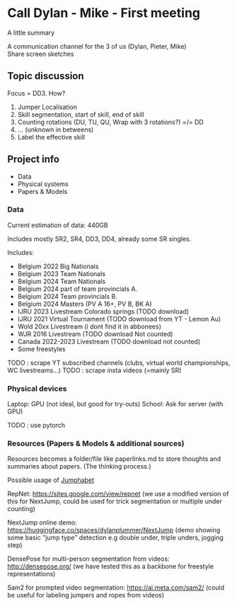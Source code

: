 # Call Dylan - Mike - First meeting

A little summary

A communication channel for the 3 of us (Dylan, Pieter, Mike) \
Share screen sketches

## Topic discussion

Focus = DD3. How?

1) Jumper Localisation
2) Skill segmentation, start of skill, end of skill
3) Counting rotations (DU, TU, QU, Wrap with 3 rotations?) =/= DD
4) ... (unknown in betweens)
5) Label the effective skill

## Project info

- Data
- Physical systems
- Papers & Models

### Data

Current estimation of data: 440GB

Includes mostly SR2, SR4, DD3, DD4, already some SR singles.

Includes:

- Belgium 2022 Big Nationals
- Belgium 2023 Team Nationals
- Belgium 2024 Team Nationals
- Belgium 2024 part of team provincials A.
- Belgium 2024 Team provincials B.
- Belgium 2024 Masters (PV A 16+, PV B, BK A)
- IJRU 2023 Livestream Colorado springs (TODO download)
- IJRU 2021 Virtual Tournament (TODO download from YT - Lemon Au)
- Wold 20xx Livestream (i dont find it in abbonees)
- WJR 2016 Livestream (TODO download Not counted)
- Canada 2022-2023 Livestream (TODO download not counted)
- Some freestyles

TODO : scrape YT subscribed channels (clubs, virtual world championships, WC livestreams...)
TODO : scrape insta videos (=mainly SR)

### Physical devices

Laptop: GPU (not ideal, but good for try-outs)
School: Ask for server (with GPU)

TODO : use pytorch

### Resources (Papers & Models & additional sources)

Resources becomes a folder/file like paperlinks.md to store thoughts and summaries about papers. (The thinking process.)

Possible usage of [Jumphabet](https://www.natekg.com/wp-content/uploads/2020/07/Jumphabet-File.pdf)

RepNet: https://sites.google.com/view/repnet (we use a modified version of this for NextJump, could be used for trick segmentation or multiple under counting)

NextJump online demo: https://huggingface.co/spaces/dylanplummer/NextJump (demo showing some basic "jump type" detection e.g double under, triple unders, jogging step)

DensePose for multi-person segmentation from videos: http://densepose.org/ (we have tested this as a backbone for freestyle representations)

Sam2 for prompted video segmentation: https://ai.meta.com/sam2/ (could be useful for labeling jumpers and ropes from videos)
